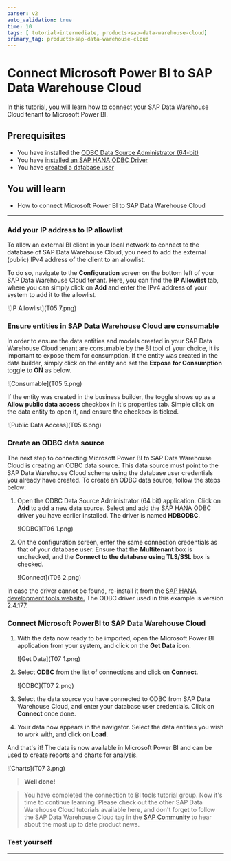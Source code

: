 ```yaml
---
parser: v2
auto_validation: true
time: 10
tags: [ tutorial>intermediate, products>sap-data-warehouse-cloud]
primary_tag: products>sap-data-warehouse-cloud
---
```


# Connect Microsoft Power BI to SAP Data Warehouse Cloud
<!-- description --> In this tutorial, you will learn how to connect your SAP Data Warehouse Cloud tenant to Microsoft Power BI.

## Prerequisites
  - You have installed the [ODBC Data Source Administrator (64-bit)](https://docs.microsoft.com/en-us/sql/connect/odbc/download-odbc-driver-for-sql-server?view=sql-server-ver15)
  - You have [installed an SAP HANA ODBC Driver](data-warehouse-cloud-bi4-install-odbc)
  - You have [created a database user](data-warehouse-cloud-intro8-create-databaseuser)


## You will learn
  - How to connect Microsoft Power BI to SAP Data Warehouse Cloud

---

### Add your IP address to IP allowlist


To allow an external BI client in your local network to connect to the database of SAP Data Warehouse Cloud, you need to add the external (public) IPv4 address of the client to an allowlist.

To do so, navigate to the **Configuration** screen on the bottom left of your SAP Data Warehouse Cloud tenant. Here, you can find the **IP Allowlist** tab, where you can simply click on **Add** and enter the IPv4 address of your system to add it to the allowlist.

  ![IP Allowlist](T05 7.png)


### Ensure entities in SAP Data Warehouse Cloud are consumable


In order to ensure the data entities and models created in your SAP Data Warehouse Cloud tenant are consumable by the BI tool of your choice, it is important to expose them for consumption.
If the entity was created in the data builder, simply click on the entity and set the **Expose for Consumption** toggle to **ON** as below.

  ![Consumable](T05 5.png)

If the entity was created in the business builder, the toggle shows up as a **Allow public data access** checkbox in it's properties tab. Simple click on the data entity to open it, and ensure the checkbox is ticked.

  ![Public Data Access](T05 6.png)



### Create an ODBC data source


The next step to connecting Microsoft Power BI to SAP Data Warehouse Cloud is creating an ODBC data source. This data source must point to the SAP Data Warehouse Cloud schema using the database user credentials you already have created. To create an ODBC data source, follow the steps below:

1. Open the ODBC Data Source Administrator (64 bit) application. Click on **Add** to add a new data source. Select and add the SAP HANA ODBC driver you have earlier installed. The driver is named **HDBODBC**.

    ![ODBC](T06 1.png)

2. On the configuration screen, enter the same connection credentials as that of your database user. Ensure that the **Multitenant** box is unchecked, and the **Connect to the database using TLS/SSL** box is checked.

    ![Connect](T06 2.png)

In case the driver cannot be found, re-install it from the [SAP HANA development tools website.](https://tools.eu1.hana.ondemand.com/#hanatools) The ODBC driver used in this example is version 2.4.177.



### Connect Microsoft PowerBI to SAP Data Warehouse Cloud


1.	With the data now ready to be imported, open the Microsoft Power BI application from your system, and click on the **Get Data** icon.

    ![Get Data](T07 1.png)

2. Select **ODBC** from the list of connections and click on **Connect**.

    ![ODBC](T07 2.png)

3.	Select the data source you have connected to ODBC from SAP Data Warehouse Cloud, and enter your database user credentials. Click on **Connect** once done.

4.	Your data now appears in the navigator. Select the data entities you wish to work with, and click on **Load**.

And that's it! The data is now available in Microsoft Power BI and can be used to create reports and charts for analysis.

  ![Charts](T07 3.png)

>**Well done!**

> You have completed the connection to BI tools tutorial group. Now it's time to continue learning. Please check out the other SAP Data Warehouse Cloud tutorials available here, and don't forget to follow the SAP Data Warehouse Cloud tag in the [SAP Community](http://community.sap.com) to hear about the most up to date product news.


### Test yourself




---
